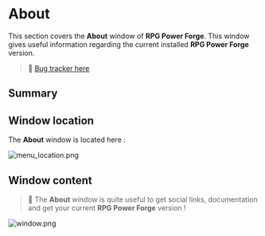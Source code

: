 # About

This section covers the **About** window of **RPG Power Forge**. This window gives useful information regarding the current installed **RPG Power Forge** version.

> 🐞 [Bug tracker here](https://trello.com/b/PIzgsYov/rpg-power-forge-road-map)

## Summary

## Window location

The **About** window is located here : 

![menu_location.png](./../media/about/menu_location.png)

## Window content

> 🐲 The **About** window is quite useful to get social links, documentation and get your current **RPG Power Forge** version !

![window.png](./../media/about/window.PNG)

